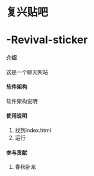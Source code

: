 #  **复兴贴吧** 

# -Revival-sticker

#### 介绍
这是一个聊天网站

#### 软件架构
软件架构说明

#### 使用说明

1.  找到index.html
2.  运行

#### 参与贡献

1.  春秋卧龙

